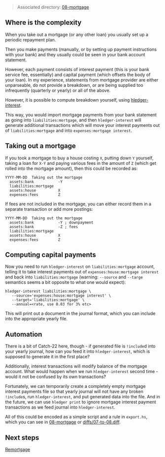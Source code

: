> Associated directory:
> [08-mortgage](../tree/master/08-mortgage)

## Where is the complexity

When you take out a mortgage (or any other loan) you usually set up a periodic repayment plan.

Then you make payments (manually, or by setting up payment instructions with your bank) and they
usually could be seen in your bank account statement.

However, each payment consists of interest payment (this is your bank service fee, essentially) and capital payment (which offsets the body of your loan). In my experience, statements from mortgage provider are either unparseable, do not provide a breakdown, or are being supplied too infrequently (quarterly or yearly) or all of the above.

However, it is possible to compute breakdown yourself, using [hledger-interest](http://hackage.haskell.org/package/hledger-interest).

This way, you would import mortgage payments from your bank statement as going into `liabilities:mortgage`, and then `hledger-interest` will generate additional transactions which will move your interest payments out of `liabilities:mortgage` and into `expenses:mortgage interest`. 

## Taking out a mortgage

If you took a mortgage to buy a house costing `X`, putting down `Y` yourself, taking a loan for `X-Y` and paying various fees in the amount of `Z` (which get rolled into the mortgage amount), then this could be recorded as:
```
YYYY-MM-DD  Taking out the mortgage
  assets:bank           -Y
  liabilities:mortgage
  assets:house          X
  expenses:fees         Z
```

If fees are not included in the mortgage, you can either record them in a separate transaction or add more postings:
```
YYYY-MM-DD  Taking out the mortgage
  assets:bank           -Y ; downpayment
  assets:bank           -Z ; fees
  liabilities:mortgage
  assets:house          X
  expenses:fees         Z
```

## Computing capital payments

Now you need to run `hledger-interest` on `liabilities:mortgage` account, telling it to take interest payments out of `expenses:house:mortgage interest` and back into `liabilities:mortgage` (warning: `--source` and `--targe` semantics seems a bit opposite to what one would expect):
```
hledger-interest liabilities:mortgage \
   --source='expenses:house:mortgage interest' \
   --target='liabilities:mortgage' \
   --annual=<rate, use 0.03 for 3% etc>
```

This will print out a document in the journal format, which you can include into the appropriate yearly file.

## Automation

There is a bit of Catch-22 here, though - if generated file is `!include`d into your yearly journal, how can you feed it into `hledger-interest`, which is supposed to generate it in the first place?

Additionally, interest transactions will modify balance of the mortgage account. What would happen when we run `hledger-interest` second time - would it not be confused by its own transactions?

Fortunately, we can temporarily create a completely empty mortgage interest payments file so that yearly journal will not have any broken `!include`s, run `hledger-interest`, and put generated data into the file.
And in the future, we can use `hledger print` to ignore mortgage interest payment transactions as we feed journal into `hledger-interest`. 

All of this could be encoded as a simple script and a rule in `export.hs`, which you can see in [08-mortgage](../tree/master/08-mortgage) or [diffs/07-to-08.diff](../tree/master/diffs/07-to-08.diff).

## Next steps

[Remortgage](Remortgage)
